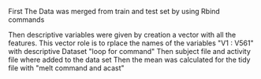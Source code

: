 First The Data was merged from train and test set by using Rbind commands

Then descriptive variables were given by creation a vector with all the features.
This vector role is to rplace the names of the variables "V1 : V561" with descriptive Dataset "loop for command"
Then subject file and activity file where added to the data set
Then the mean was calculated for the tidy file with "melt command and acast"
